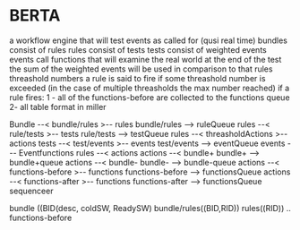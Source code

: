 # BERTA
a workflow engine that will test events as called for (qusi real time)
bundles consist of rules
rules consist of tests
tests consist of weighted events
events call functions that will examine the real world
at the end of the test the sum of the weighted events will be used in comparison to that rules threashold numbers
a rule is said to fire if some threashold number is exceeded (in the case of multiple threasholds the max number reached)
if a rule fires:
1 - all of the functions-before are collected to the functions queue
2- all 
table format in miller

Bundle --< bundle/rules >-- rules
bundle/rules --> ruleQueue
rules --< rule/tests >-- tests
rule/tests --> testQueue
rules --< threasholdActions >-- actions
tests --< test/events >-- events 
test/events --> eventQueue
events --- Eventfunctions
rules --< actions
actions --< bundle+
bundle+ --> bundle+queue
actions --< bundle-
bundle- --> bundle-queue
actions --< functions-before >-- functions
functions-before --> functionsQueue
actions --< functions-after >-- functions
functions-after --> functionsQueue
sequenceer

bundle ((BID(desc, coldSW, ReadySW)
bundle/rules((BID,RID))
rules((RID))
..
functions-before 
